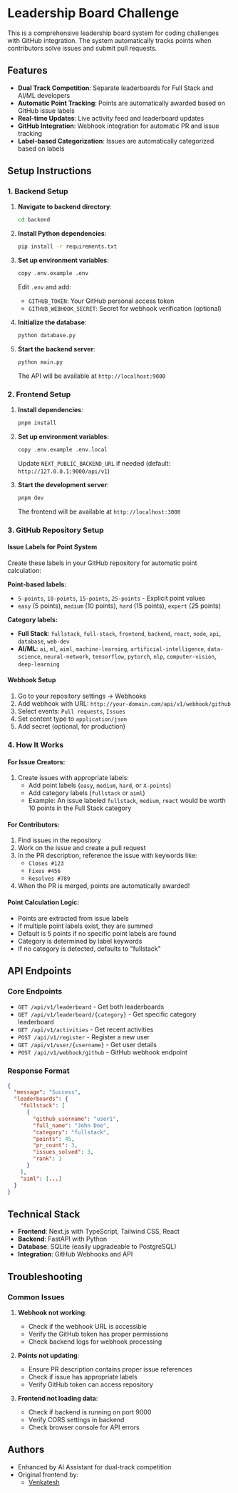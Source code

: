 # Leadership Board Challenge

This is a comprehensive leadership board system for coding challenges with GitHub integration. The system automatically tracks points when contributors solve issues and submit pull requests.

## Features

- **Dual Track Competition**: Separate leaderboards for Full Stack and AI/ML developers
- **Automatic Point Tracking**: Points are automatically awarded based on GitHub issue labels
- **Real-time Updates**: Live activity feed and leaderboard updates
- **GitHub Integration**: Webhook integration for automatic PR and issue tracking
- **Label-based Categorization**: Issues are automatically categorized based on labels

## Setup Instructions

### 1. Backend Setup

1. **Navigate to backend directory**:
   ```bash
   cd backend
   ```

2. **Install Python dependencies**:
   ```bash
   pip install -r requirements.txt
   ```

3. **Set up environment variables**:
   ```bash
   copy .env.example .env
   ```
   
   Edit `.env` and add:
   - `GITHUB_TOKEN`: Your GitHub personal access token
   - `GITHUB_WEBHOOK_SECRET`: Secret for webhook verification (optional)

4. **Initialize the database**:
   ```bash
   python database.py
   ```

5. **Start the backend server**:
   ```bash
   python main.py
   ```
   
   The API will be available at `http://localhost:9000`

### 2. Frontend Setup

1. **Install dependencies**:
   ```bash
   pnpm install
   ```

2. **Set up environment variables**:
   ```bash
   copy .env.example .env.local
   ```
   
   Update `NEXT_PUBLIC_BACKEND_URL` if needed (default: `http://127.0.0.1:9000/api/v1`)

3. **Start the development server**:
   ```bash
   pnpm dev
   ```
   
   The frontend will be available at `http://localhost:3000`

### 3. GitHub Repository Setup

#### Issue Labels for Point System

Create these labels in your GitHub repository for automatic point calculation:

**Point-based labels:**
- `5-points`, `10-points`, `15-points`, `25-points` - Explicit point values
- `easy` (5 points), `medium` (10 points), `hard` (15 points), `expert` (25 points)

**Category labels:**
- **Full Stack**: `fullstack`, `full-stack`, `frontend`, `backend`, `react`, `node`, `api`, `database`, `web-dev`
- **AI/ML**: `ai`, `ml`, `aiml`, `machine-learning`, `artificial-intelligence`, `data-science`, `neural-network`, `tensorflow`, `pytorch`, `nlp`, `computer-vision`, `deep-learning`

#### Webhook Setup

1. Go to your repository settings → Webhooks
2. Add webhook with URL: `http://your-domain.com/api/v1/webhook/github`
3. Select events: `Pull requests`, `Issues`
4. Set content type to `application/json`
5. Add secret (optional, for production)

### 4. How It Works

#### For Issue Creators:
1. Create issues with appropriate labels:
   - Add point labels (`easy`, `medium`, `hard`, or `X-points`)
   - Add category labels (`fullstack` or `aiml`)
   - Example: An issue labeled `fullstack`, `medium`, `react` would be worth 10 points in the Full Stack category

#### For Contributors:
1. Find issues in the repository
2. Work on the issue and create a pull request
3. In the PR description, reference the issue with keywords like:
   - `Closes #123`
   - `Fixes #456` 
   - `Resolves #789`
4. When the PR is merged, points are automatically awarded!

#### Point Calculation Logic:
- Points are extracted from issue labels
- If multiple point labels exist, they are summed
- Default is 5 points if no specific point labels are found
- Category is determined by label keywords
- If no category is detected, defaults to "fullstack"

## API Endpoints

### Core Endpoints
- `GET /api/v1/leaderboard` - Get both leaderboards
- `GET /api/v1/leaderboard/{category}` - Get specific category leaderboard  
- `GET /api/v1/activities` - Get recent activities
- `POST /api/v1/register` - Register a new user
- `GET /api/v1/user/{username}` - Get user details
- `POST /api/v1/webhook/github` - GitHub webhook endpoint

### Response Format
```json
{
  "message": "Success",
  "leaderboards": {
    "fullstack": [
      {
        "github_username": "user1",
        "full_name": "John Doe",
        "category": "fullstack",
        "points": 45,
        "pr_count": 3,
        "issues_solved": 3,
        "rank": 1
      }
    ],
    "aiml": [...]
  }
}
```

## Technical Stack

- **Frontend**: Next.js with TypeScript, Tailwind CSS, React
- **Backend**: FastAPI with Python
- **Database**: SQLite (easily upgradeable to PostgreSQL)
- **Integration**: GitHub Webhooks and API

## Troubleshooting

### Common Issues

1. **Webhook not working**:
   - Check if the webhook URL is accessible
   - Verify the GitHub token has proper permissions
   - Check backend logs for webhook processing

2. **Points not updating**:
   - Ensure PR description contains proper issue references
   - Check if issue has appropriate labels
   - Verify GitHub token can access repository

3. **Frontend not loading data**:
   - Check if backend is running on port 9000
   - Verify CORS settings in backend
   - Check browser console for API errors

## Authors

- Enhanced by AI Assistant for dual-track competition
- Original frontend by:
  - [Venkatesh](https://github.com/venkatesh21bit)
  
